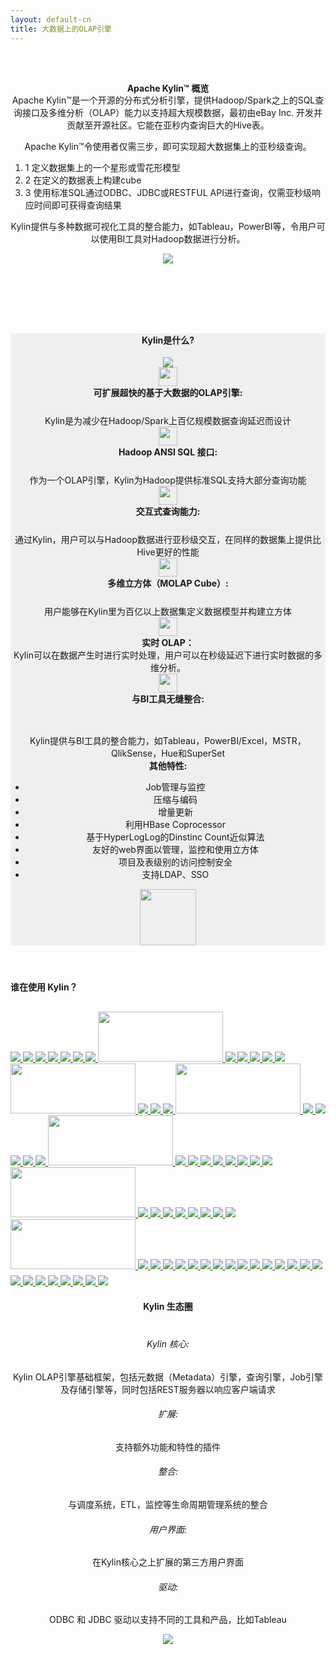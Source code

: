 ```yaml
---
layout: default-cn
title: 大数据上的OLAP引擎
---
```



<main id="main" >
  <div class="container" >
    <div id="zero" class=" main" >
      <header style=" padding:2em 0 4em 0;">
        <div class="container" >
          <h4 class="index-title"><span>Apache Kylin™ 概览</span></h4>
          <div class="row" style="margin-top:-20px;">
            <div class="col-sm-12 col-md-12">              
              <p class="title_text"> Apache Kylin™是一个开源的分布式分析引擎，提供Hadoop/Spark之上的SQL查询接口及多维分析（OLAP）能力以支持超大规模数据，最初由eBay Inc. 开发并贡献至开源社区。它能在亚秒内查询巨大的Hive表。</p>
              <p class="title_text"> Apache Kylin™令使用者仅需三步，即可实现超大数据集上的亚秒级查询。</p>
              <div align="left">
                <ol class="none-icon">
                  <li>
                    <span class="li-circle">1</span>
                    定义数据集上的一个星形或雪花形模型
                  </li>
                  <li>
                    <span class="li-circle">2</span>
                    在定义的数据表上构建cube
                  </li>
                  <li>
                    <span class="li-circle">3</span>
                    使用标准SQL通过ODBC、JDBC或RESTFUL API进行查询，仅需亚秒级响应时间即可获得查询结果
                  </li>
                  </ol>
              </div>  
              <p class="title_text">Kylin提供与多种数据可视化工具的整合能力，如Tableau，PowerBI等，令用户可以使用BI工具对Hadoop数据进行分析。</p>
              <img id="diagram" src="{{ "/assets/images/kylin_diagram.png"| prepend: site.baseurl }}"> </div>
          </div>
        </div>
        <!-- /container --> 
      </header>
    </div>
    <!-- / section --> 
  </div>
  <!-- /container -->
  <section id="second" class="main">
    <header style="background-color:#efefef;">
      <div class="container"  >
        <h4 class="index-title"><span> Kylin是什么? </span></h4>
        <img id="intro_logo" src="{{"/assets/images/kylin_logo.png" | prepend: site.baseurl }}">
        <!-- second-->
        <div class="row">
          <div class="col-sm-8 col-md-8">
            <div class="col-sm-6 col-md-6 ">
              <div class="card-s">
                <div class="home-pic">
                  <img width="30" src="{{"/assets/images/icon_index_olap.png" | prepend: site.baseurl }}">
                </div>
                <b>可扩展超快的基于大数据的OLAP引擎: </b><br/>
                <div class="indent" style="margin-top: 25px">Kylin是为减少在Hadoop/Spark上百亿规模数据查询延迟而设计</div>
              </div>
            </div>
            <div class="col-sm-6 col-md-6">
              <div class="card-s">
                <div class="home-pic">
                  <img width="30" src="{{"/assets/images/icon_index_hadoop.png" | prepend: site.baseurl }}">
                </div>
                <b>Hadoop ANSI SQL 接口: </b><br/>
                <div class="indent" style="margin-top: 25px">作为一个OLAP引擎，Kylin为Hadoop提供标准SQL支持大部分查询功能</div>
              </div>
            </div>
            <div class="col-sm-6 col-md-6">
              <div class="card-s">
                <div class="home-pic">
                  <img width="30" src="{{"/assets/images/icon_index_query.png" | prepend: site.baseurl }}">
                </div>
                <b>交互式查询能力: </b><br/>
                <div class="indent" style="margin-top: 25px">通过Kylin，用户可以与Hadoop数据进行亚秒级交互，在同样的数据集上提供比Hive更好的性能</div>
              </div>
            </div>
            <div class="col-sm-6 col-md-6"> 
              <div class="card-s">
                <div class="home-pic">
                  <img width="30" src="{{"/assets/images/icon_index_cube.png" | prepend: site.baseurl }}"> 
                </div>
                <b>多维立方体（MOLAP Cube）: </b><br/>
                <div class="indent" style="margin-top: 25px">用户能够在Kylin里为百亿以上数据集定义数据模型并构建立方体</div>
              </div>
            </div>
            <div class="col-sm-6 col-md-6">
              <div class="card-s">
                <div class="home-pic">
                  <img width="30" src="{{"/assets/images/icon_index_streaming.png" | prepend: site.baseurl }}"> 
                </div>
                <b>实时 OLAP：</b><br/>
                <div class="indent">Kylin可以在数据产生时进行实时处理，用户可以在秒级延迟下进行实时数据的多维分析。 </div>
              </div>
            </div>
            <div class="col-sm-6 col-md-6">
              <div class="card-s">
                <div class="home-pic">
                  <img width="30" src="{{"/assets/images/icon_index_shape.png" | prepend: site.baseurl }}">
                </div>
                <b>与BI工具无缝整合:</b><br/>
                <div class="indent" style="margin-top: 47px">Kylin提供与BI工具的整合能力，如Tableau，PowerBI/Excel，MSTR，QlikSense，Hue和SuperSet</div>
              </div>
            </div>
          </div>
          <div class="col-sm-4 col-md-4 card-l">
            <b>其他特性:</b> <br/>
            <ul class="indent">
              <li>Job管理与监控 </li>
              <li>压缩与编码 </li>
              <li>增量更新 </li>
              <li>利用HBase Coprocessor</li>
              <li>基于HyperLogLog的Dinstinc Count近似算法</li>
              <li>友好的web界面以管理，监控和使用立方体 </li>
              <li>项目及表级别的访问控制安全</li>
              <li>支持LDAP、SSO </li>
            </ul>
            <div class="other-pic">
              <img width="90" src="{{"/assets/images/icon_index_highlights.png" | prepend: site.baseurl }}">
            </div>
          </div>
        </div>
      </div>
      <!-- /container --> 
    </header>
  </section>
  <!-- second -->
  <section id="first" class="main">
    <div class="container" >
        <h4 class="index-title" style="margin-top:50px;"><span>谁在使用 Kylin？</span></h4>
        <div class="row" style="margin-top:30px;">
            <!-- 1 -->
            <a class="sponsor" href="http://www.ebay.com/"> 
                <img src="/images/logo/ebay.png">
            </a>
            <a class="sponsor" href="https://www.cisco.com/"> 
                <img src="/images/logo/cisco.jpg">
            </a>
            <a class="sponsor" href="https://about.yahoo.co.jp/info/en/"> 
                <img src="/images/logo/yahoo.png">
            </a>
            <a class="sponsor" href="https://www.samsung.com/cn/"> 
                <img src="/images/logo/samsung.png">
            </a>
            <a class="sponsor" href="http://map.baidu.com/"> 
                <img src="/images/logo/baidu.png">
            </a>
            <!-- 2 -->
            <a class="sponsor" href="https://www.gome.com.cn/"> 
                <img src="/images/logo/gome.png">
            </a>
            <a class="sponsor" href="https://www.jpmorgan.com/"> 
                <img src="/images/logo/jpmorgan.png">
            </a>
            <a class="sponsor" href="https://strikingly.com/"> 
                <img style="width: 200px;height: 80px" src="/images/logo/strikingly.png">
            </a>
            <a class="sponsor" href="https://cn.danale.com/"> 
                <img src="/images/logo/danale.png">
            </a>
            <a class="sponsor" href="https://www.58.com/"> 
                <img src="/images/logo/58.png">
            </a>
            <!-- 3 -->
            <a class="sponsor" href="http://www.jd.com/"> 
                <img src="/images/logo/jd.jpg">
            </a>
            <a class="sponsor" href="http://www.4399.com/"> 
                <img src="/images/logo/4399.png">
            </a>
            <a class="sponsor" href="http://www.exponential.com/"> 
                <img src="/images/logo/exponential.jpg">
            </a>
            <a class="sponsor" href="http://www.ctrip.com/"> 
                <img style="width: 200px;height: 80px" src="/images/logo/ctrip.png">
            </a>
            <a class="sponsor" href="http://www.didiglobal.com/"> 
                <img src="/images/logo/didi.png">
            </a>
            <!-- 4 -->
            <a class="sponsor" href="http://www.dream-it.cn/"> 
                <img src="/images/logo/dreamsoft.png">
            </a>
            <a class="sponsor" href="http://www.meituan.com/"> 
                <img src="/images/logo/meituan.jpg">
            </a>
            <a class="sponsor" href="https://kyligence.io/"> 
                <img style="width: 200px;height: 80px;text-align: left;" src="/images/logo/kyligence.jpg">
            </a>
            <a class="sponsor" href="https://www.envision-group.com/cn/"> 
                <img src="/images/logo/envision.png">
            </a>
            <a class="sponsor" href="https://gameforge.com/"> 
                <img src="/images/logo/gameforge.png">
            </a>
            <!-- 5 -->
            <a class="sponsor" href="https://www.glispa.com/"> 
                <img src="/images/logo/glispa.jpg">
            </a>
            <a class="sponsor" href="https://www.sohu.com/"> 
                <img src="/images/logo/soho.png">
            </a>
            <a class="sponsor" href="http://www.300.cn/"> 
                <img src="/images/logo/growforce.png">
            </a>
            <a class="sponsor" href="https://www.hobsons.com/"> 
                <img style="width: 200px;height: 80px" src="/images/logo/hobsons.png">
            </a>
            <a class="sponsor" href="http://www.iflytek.com/"> 
                <img src="/images/logo/iflytek.png">
            </a>
            <!-- 6 -->
            <a class="sponsor" href="http://www.iqiyi.com/"> 
                <img src="/images/logo/iqiyi.png">
            </a>
            <a class="sponsor" href="javascript:void(0);">
                <img src="/images/logo/leeco.png">
            </a>
            <a class="sponsor" href="https://www.meizu.com/"> 
                <img src="/images/logo/meizu.png">
            </a>
            <a class="sponsor" href="http://life.pingan.com/"> 
                <img src="/images/logo/pingan.png">
            </a>
            <a class="sponsor" href="https://www.qunar.com/"> 
                <img src="/images/logo/qunar.png">
            </a>
            <!-- 7 -->
            <a class="sponsor" href="http://www.stratebi.com/"> 
                <img src="/images/logo/stratebi.png">
            </a>
            <a class="sponsor" href="https://www.toutiao.com/"> 
                <img src="/images/logo/toutiao.png">
            </a>
            <a class="sponsor" href="https://www.trinitymobility.com/"> 
                <img style="width: 200px;height: 80px" src="/images/logo/trinity.png">
            </a>
            <a class="sponsor" href="http://www.uc.cn/"> 
                <img src="/images/logo/uc.png">
            </a>
            <a class="sponsor" href="http://www.vip.com/"> 
                <img src="/images/logo/vipcom.png">
            </a>
            <!-- 8 -->
            <a class="sponsor" href="http://www.wanda.cn/"> 
                <img src="/images/logo/wanda.png">
            </a>
            <a class="sponsor" href="http://www.zte.com.cn/"> 
                <img src="/images/logo/zte.png">
            </a>             
            <a class="sponsor" href="https://www.infoworks.io/"> 
                <img src="/images/logo/infoworks.png">
            </a>
            <a class="sponsor" href="https://www.expedia.com/"> 
                <img src="/images/logo/expedia.jpg">
            </a>             
            <a class="sponsor" href="https://www.telecoming.com/"> 
                <img src="/images/logo/telecoming.jpg">
            </a>
            <!-- 9 -->
            <a class="sponsor" href="http://www.163.com/"> 
                <img src="/images/logo/netease.png">
            </a>
            <a class="sponsor" href="http://www.mininglamp.com/"> 
                <img style="width: 200px;height: 80px;margin-bottom: 10px;text-align: left;" src="/images/logo/mininglamp.png">
            </a>
            <a class="sponsor" href="https://www.ele.me/home/"> 
                <img src="/images/logo/ele.png">
            </a>
            <a class="sponsor" href="https://www.teld.cn/"> 
                <img src="/images/logo/teld.jpg">
            </a>
            <a class="sponsor" href="https://www.qq.com/"> 
                <img src="/images/logo/qq.jpg">
            </a>
            <!-- 10 -->
            <a class="sponsor" href="http://www.xiaomi.com/"> 
                <img src="/images/logo/xiaomi.jpg">
            </a>
            <a class="sponsor" href="http://www.wanmei.com/">
                <img src="/images/logo/wanmei.jpg">
            </a>
            <a class="sponsor" href="http://www.powerbi.com.cn/">
                <img src="/images/logo/aowei.jpg">
            </a>
            <a class="sponsor" href="http://www.qukuaiwang.com.cn/">
                <img src="/images/logo/huobi.jpg">
            </a>
            <a class="sponsor" href="https://www.jianshu.com/">
                <img src="/images/logo/jianshu.jpg">
            </a>
            <!-- 11 -->
            <a class="sponsor" href="http://www.keruyun.com/"> 
                <img src="/images/logo/keruyun.jpg">
            </a>
            <a class="sponsor" href="https://www.qutoutiao.net/">
                <img src="/images/logo/qutoutiao.jpg">
            </a>
            <a class="sponsor" href="http://www.bianfeng.com/">
                <img src="/images/logo/bianfeng.jpg">
            </a>
            <a class="sponsor" href="https://www.missfresh.cn/">
                <img src="/images/logo/meiriyouxian.jpg">
            </a>
            <a class="sponsor" href="https://www.meitu.com/">
                <img src="/images/logo/meitu.jpg">
            </a>
            <!-- 12 -->
            <a class="sponsor" href="https://www.neusoft.com/"> 
                <img src="/images/logo/neusoft.jpg">
            </a>
            <a class="sponsor" href="https://www.wenjuan.com/">
                <img src="/images/logo/wenjuanwang.jpg">
            </a>
            <a class="sponsor" href="http://www.yidianzixun.com/">
                <img src="/images/logo/yidianzixun.jpg">
            </a>
            <a class="sponsor" href="https://www.bestpay.com.cn/">
                <img src="/images/logo/yizhifu.jpg">
            </a>
            <a class="sponsor" href="https://www.zybang.com/">
                <img src="/images/logo/zuoyebang.jpg">
            </a>
            <!-- 13 -->
            <a class="sponsor" href="http://www.zqykj.com/"> 
                <img src="/images/logo/zhiqiyun.jpg">
            </a>
            <a class="sponsor" href="https://www.epam.com/"> 
                <img src="/images/logo/epam.jpg">
            </a>
            <a class="sponsor" href="http://www.moji.com/"> 
                <img src="/images/logo/moji.jpg">
            </a>
            <a class="sponsor" href="http://www.ke.com/"> 
                <img src="/images/logo/beike.jpg">
            </a>
            <a class="sponsor" href="https://www.zto.com/"> 
                <img src="/images/logo/zto.jpg">
            </a>                                                                                              
        </div>
        <!-- /container --> 
      </div>
   <header>
      <div class="container" >
        <h4 class="index-title"><span>Kylin 生态圈</span></h4>
        <div class="row" style="margin-top:40px;">
          <div class="col-sm-7 col-md-7" id="ecosystem">
            <h6>
              <span class="circle-spot">Kylin 核心:</span>
            </h6> 
            <p>Kylin OLAP引擎基础框架，包括元数据（Metadata）引擎，查询引擎，Job引擎及存储引擎等，同时包括REST服务器以响应客户端请求</p>
            <h6>
              <span class="circle-spot">扩展:</span>
            </h6> 
            <p>支持额外功能和特性的插件</p>
            <h6>
              <span class="circle-spot">整合:</span>
            </h6> 
            <p>与调度系统，ETL，监控等生命周期管理系统的整合</p>
            <h6>
              <span class="circle-spot">用户界面:</span>
            </h6> 
            <p>在Kylin核心之上扩展的第三方用户界面</p>
            <h6>
              <span class="circle-spot">驱动:</span>
            </h6> 
            <p>ODBC 和 JDBC 驱动以支持不同的工具和产品，比如Tableau</p>
          </div>
          <div class="col-sm-5 col-md-5"> <img id="core" src="{{"/assets/images/core.png"| prepend: site.baseurl }}"> </div>
        </div>
        <!-- /container --> 
      </div>
    </header>
  </section>  
</main>
